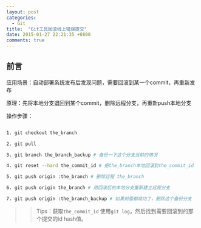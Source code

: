 ```yaml
---
layout: post
categories:
  - Git
title:  "Git工具回滚线上错误提交"
date: 2015-01-27 22:21:35 +0800
comments: true
---
```



## <a id="Intro">前言</a>

应用场景：自动部署系统发布后发现问题，需要回滚到某一个commit，再重新发布

原理：先将本地分支退回到某个commit，删除远程分支，再重新push本地分支

操作步骤：

``` bash

1. git checkout the_branch

2. git pull

3. git branch the_branch_backup # 备份一下这个分支当前的情况

4. git reset --hard the_commit_id # 把the_branch本地回滚到the_commit_id

5. git push origin :the_branch # 删除远程 the_branch

6. git push origin the_branch # 用回滚后的本地分支重新建立远程分支

7. git push origin :the_branch_backup # 如果前面都成功了，删除这个备份分支

```

>> Tips：获取`the_commit_id` 使用`git log`，然后找到需要回滚到的那个提交的id hash值。

<!-- more -->
